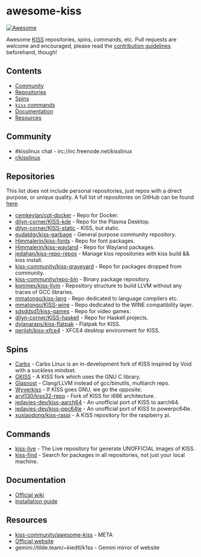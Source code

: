 # awesome-kiss
[![Awesome](https://awesome.re/badge.svg)](https://awesome.re)

Awesome [KISS](https://k1sslinux.org) repositories, spins, commands, etc. Pull requests are welcome and encouraged, please read the [contribution guidelines](CONTRIBUTING.md) beforehand, though!

## Contents
  - [Community](#community)
  - [Repositories](#repositories)
  - [Spins](#spins)
  - [`kiss` commands](#commands)
  - [Documentation](#documentation)
  - [Resources](#resources)

## Community
  - #kisslinux chat - irc://irc.freenode.net/kisslinux
  - [r/kisslinux](https://www.reddit.com/r/kisslinux)

## Repositories
This list does not include personal repositories, just repos with a direct purpose, or unique quality. A full list of repositories on GitHub can be found [here](https://github.com/topics/kiss-repo).

  - [cemkeylan/cpt-docker](https://github.com/cemkeylan/cpt-docker) - Repo for Docker.
  - [dilyn-corner/KISS-kde](https://github.com/dilyn-corner/KISS-kde) - Repo for the Plasma Desktop.
  - [dilyn-corner/KISS-static](https://github.com/dilyn-corner/KISS-static) - KISS, but static.
  - [eudaldgr/kiss-garbage](https://github.com/eudaldgr/kiss-garbage) - General purpose community repository.
  - [Himmalerin/kiss-fonts](https://github.com/Himmalerin/kiss-fonts) - Repo for font packages.
  - [Himmalerin/kiss-wayland](https://github.com/Himmalerin/kiss-wayland) - Repo for Wayland packages.
  - [jedahan/kiss-repo-repos](https://github.com/jedahan/kiss-repo-repos) - Manage kiss repositories with kiss build && kiss install.
  - [kiss-community/kiss-graveyard](https://github.com/kiss-community/kiss-graveyard) - Repo for packages dropped from community.
  - [kiss-community/repo-bin](https://github.com/kiss-community/repo-bin) - Binary package repository.
  - [konimex/kiss-llvm](https://github.com/konimex/kiss-llvm) - Repository structure to build LLVM without any traces of GCC libraries.
  - [mmatongo/kiss-lang](https://github.com/mmatongo/kiss-lang) - Repo dedicated to language compilers etc.
  - [mmatongo/KISS-wine](https://github.com/mmatongo/KISS-wine) - Repo dedicated to the WINE compatibility layer.
  - [sdsddsd1/kiss-games](https://github.com/sdsddsd1/kiss-games) - Repo for video games.
  - [dilyn-corner/KISS-haskell](https://github.com/dilyn-corner/KISS-haskell) - Repo for Haskell projects.
  - [dylanaraps/kiss-flatpak](https://github.com/dylanaraps/kiss-flatpak) - Flatpak for KISS.
  - [periish/kiss-xfce4](https://github.com/periish/kiss-xfce4) - XFCE4 desktop environment for KISS.

## Spins
  - [Carbs](https://carbslinux.org/) - Carbs Linux is an in-development fork of KISS inspired by Void with a suckless mindset.
  - [GKISS](https://github.com/gkisslinux/grepo#gkiss-linux-) - A KISS fork which uses the GNU C library.
  - [Glasnost](https://www.glasnost.org/) - Clang/LLVM instead of gcc/binutils, multiarch repo.
  - [Wyverkiss](https://github.com/wyvertux/wyverkiss) - If KISS goes GNU, we go the opposite.
  - [arvl130/kiss32-repo](https://github.com/arvl130/kiss32-repo) - Fork of KISS for i686 architecture.
  - [jedavies-dev/kiss-aarch64](https://github.com/jedavies-dev/kiss-aarch64) - An unofficial port of KISS to aarch64. 
  - [jedavies-dev/kiss-ppc64le](https://github.com/jedavies-dev/kiss-ppc64le) - An unofficial port of KISS to powerpc64le. 
  - [xuxiaodong/kiss-raspi](https://github.com/xuxiaodong/kiss-raspi) - A KISS repository for the raspberry pi.

## Commands
  - [kiss-live](https://github.com/eudaldgr/kiss-live/releases/tag/2020.12-1) - The Live repository for generate UNOFFICIAL images of KISS.
  - [kiss-find](https://github.com/jedahan/kiss-find) - Search for packages in all repositories, not just your local machine.

## Documentation
  - [Official wiki](https://k1sslinux.org/wiki/)
  - [Installation guide](https://k1sslinux.org/install)

## Resources
  - [kiss-community/awesome-kiss](https://github.com/kiss-community/awesome-kiss) - META
  - [Official website](https://k1sslinux.org/)
  - gemini://tilde.team/~kiedtl/k1ss - Gemini mirror of website
